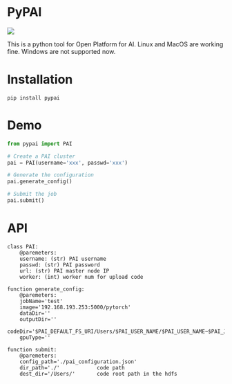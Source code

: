 # PyPAI

![](https://img.shields.io/badge/pypai-v1.0-green.svg)

This is a python tool for Open Platform for AI. Linux and MacOS are working fine. Windows are not supported now.

# Installation

`pip install pypai`

# Demo

```python
from pypai import PAI

# Create a PAI cluster
pai = PAI(username='xxx', passwd='xxx')

# Generate the configuration
pai.generate_config()

# Submit the job
pai.submit()
```

# API

```
class PAI:
    @paremeters:
    username: (str) PAI username
    passwd: (str) PAI password
    url: (str) PAI master node IP
    worker: (int) worker num for upload code
    
function generate_config:
    @paremeters:
    jobName='test'
    image='192.168.193.253:5000/pytorch'
    dataDir=''
    outputDir=''
    codeDir='$PAI_DEFAULT_FS_URI/Users/$PAI_USER_NAME/$PAI_USER_NAME~$PAI_JOB_NAME'
    gpuType=''
    
function submit:
    @paremeters:
    config_path='./pai_configuration.json'
    dir_path='./'            code path
    dest_dir='/Users/'       code root path in the hdfs
